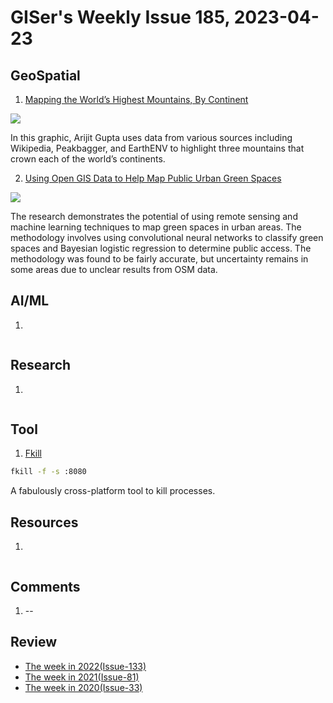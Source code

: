 # GISer's Weekly Issue 185, 2023-04-23

## GeoSpatial

1. [Mapping the World’s Highest Mountains, By Continent](https://www.visualcapitalist.com/cp/mapping-highest-mountains-by-continent/)

![](https://www.visualcapitalist.com/wp-content/uploads/2023/04/Mapping-the-Worlds-Highest-Mountains.jpg)

In this graphic, Arijit Gupta uses data from various sources including Wikipedia, Peakbagger, and EarthENV to highlight three mountains that crown each of the world’s continents.

2. [Using Open GIS Data to Help Map Public Urban Green Spaces](https://www.gislounge.com/mapping-public-urban-green-spaces-open-gis-data/)

![](https://cdn.shortpixel.ai/spai/w_810+q_glossy+ret_img+to_webp/https://www.gislounge.com/wp-content/uploads/2023/04/conceptual-model-mapping-greeen-space-GIS-ijgi-10-00251-g002.png)

The research demonstrates the potential of using remote sensing and machine learning techniques to map green spaces in urban areas. The methodology involves using convolutional neural networks to classify green spaces and Bayesian logistic regression to determine public access. The methodology was found to be fairly accurate, but uncertainty remains in some areas due to unclear results from OSM data.

## AI/ML

1. []()

![]()

## Research

1. []()

![]()

## Tool

1. [Fkill](https://github.com/sindresorhus/fkill-cli)

```zsh
fkill -f -s :8080
```

A fabulously cross-platform tool to kill processes.

## Resources

1. []()

![]()

## Comments

1.  --[]()

## Review

- [The week in 2022(Issue-133)](../2022/issue-133.md)
- [The week in 2021(Issue-81)](../2021/issue-81.md)
- [The week in 2020(Issue-33)](../2020/issue-33.md)
